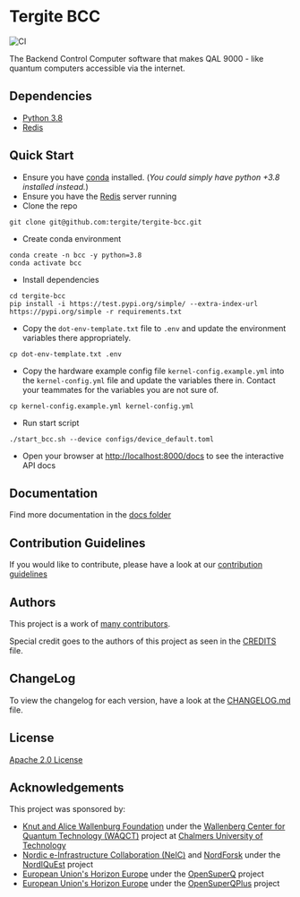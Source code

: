 # Tergite BCC

![CI](https://github.com/tergite/tergite-bcc/actions/workflows/ci.yml/badge.svg)

The Backend Control Computer software that makes QAL 9000 - like quantum computers accessible via the internet.

## Dependencies

- [Python 3.8](https://www.python.org/)
- [Redis](https://redis.io/)

## Quick Start

- Ensure you have [conda](https://docs.anaconda.com/free/miniconda/index.html) installed. 
 (_You could simply have python +3.8 installed instead._)
- Ensure you have the [Redis](https://redis.io/) server running
- Clone the repo

```shell
git clone git@github.com:tergite/tergite-bcc.git
```

- Create conda environment

```shell
conda create -n bcc -y python=3.8
conda activate bcc
```

- Install dependencies

```shell
cd tergite-bcc
pip install -i https://test.pypi.org/simple/ --extra-index-url https://pypi.org/simple -r requirements.txt
```

- Copy the `dot-env-template.txt` file to `.env` and 
  update the environment variables there appropriately.

```shell
cp dot-env-template.txt .env
```

- Copy the hardware example config file `kernel-config.example.yml` into the `kernel-config.yml` file and update the variables there in. Contact your teammates for
 the variables you are not sure of.

```shell
cp kernel-config.example.yml kernel-config.yml
```

- Run start script

```shell
./start_bcc.sh --device configs/device_default.toml
```

- Open your browser at [http://localhost:8000/docs](http://localhost:8000/docs) to see the interactive API docs

## Documentation

Find more documentation in the [docs folder](./docs)

## Contribution Guidelines

If you would like to contribute, please have a look at our
[contribution guidelines](./CONTRIBUTING.md)

## Authors

This project is a work of
[many contributors](https://github.com/tergite/tergite-bcc/graphs/contributors).

Special credit goes to the authors of this project as seen in the [CREDITS](./CREDITS.md) file.

## ChangeLog

To view the changelog for each version, have a look at
the [CHANGELOG.md](./CHANGELOG.md) file.

## License

[Apache 2.0 License](./LICENSE.txt)

## Acknowledgements

This project was sponsored by:

-   [Knut and Alice Wallenburg Foundation](https://kaw.wallenberg.org/en) under the [Wallenberg Center for Quantum Technology (WAQCT)](https://www.chalmers.se/en/centres/wacqt/) project at [Chalmers University of Technology](https://www.chalmers.se)
-   [Nordic e-Infrastructure Collaboration (NeIC)](https://neic.no) and [NordForsk](https://www.nordforsk.org/sv) under the [NordIQuEst](https://neic.no/nordiquest/) project
-   [European Union's Horizon Europe](https://research-and-innovation.ec.europa.eu/funding/funding-opportunities/funding-programmes-and-open-calls/horizon-europe_en) under the [OpenSuperQ](https://cordis.europa.eu/project/id/820363) project
-   [European Union's Horizon Europe](https://research-and-innovation.ec.europa.eu/funding/funding-opportunities/funding-programmes-and-open-calls/horizon-europe_en) under the [OpenSuperQPlus](https://opensuperqplus.eu/) project
